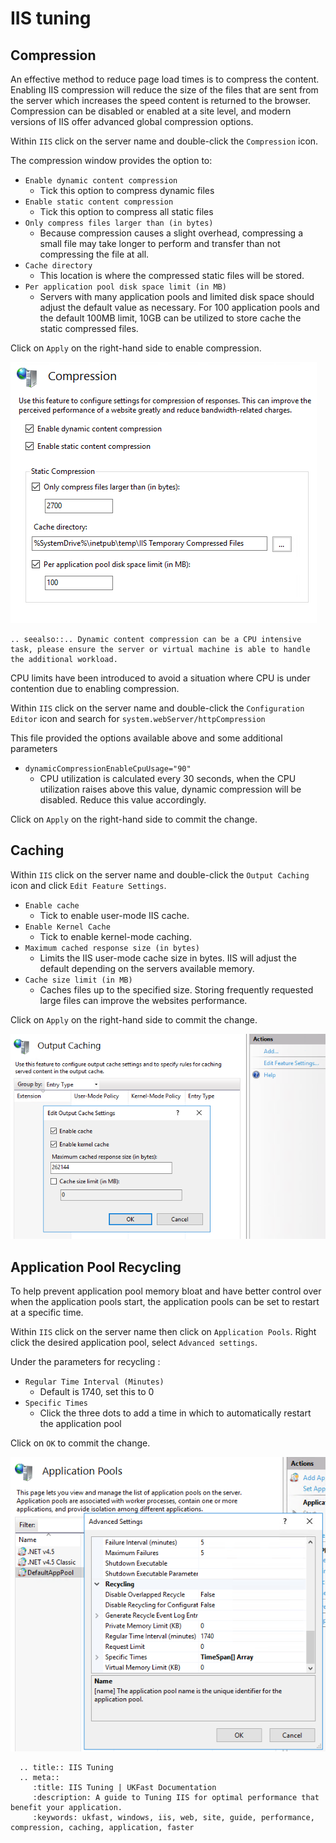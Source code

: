 # IIS tuning

## Compression

An effective method to reduce page load times is to compress the content. Enabling IIS compression will reduce the size of the files that are sent from the server which increases the speed content is returned to the browser. Compression can be disabled or enabled at a site level, and modern versions of IIS offer advanced global compression options.

Within `IIS` click on the server name and double-click the `Compression` icon.

The compression window provides the option to: 
* `Enable dynamic content compression`  
  * Tick this option to compress dynamic files
* `Enable static content compression` 
  * Tick this option to compress all static files
* `Only compress files larger than (in bytes)` 
  * Because compression causes a slight overhead, compressing a small file may take longer to perform and transfer than not compressing the file at all.
* `Cache directory` 
  * This location is where the compressed static files will be stored. 
* `Per application pool disk space limit (in MB)` 
  * Servers with many application pools and limited disk space should adjust the default value as necessary. For 100 application pools and the default 100MB limit, 10GB can be utilized to store cache the static compressed files.

Click on `Apply` on the right-hand side to enable compression.

![Compress](files/tuning/compress.PNG)

```eval_rst
.. seealso::.. Dynamic content compression can be a CPU intensive task, please ensure the server or virtual machine is able to handle the additional workload. 
```

CPU limits have been introduced to avoid a situation where CPU is under contention due to enabling compression. 

Within `IIS` click on the server name and double-click the `Configuration Editor` icon and search for `system.webServer/httpCompression`

This file provided the options available above and some additional parameters 
* `dynamicCompressionEnableCpuUsage="90"`
  *  CPU utilization is calculated every 30 seconds, when the CPU utilization raises above this value, dynamic compression will be disabled. Reduce this value accordingly.

Click on `Apply` on the right-hand side to commit the change.

## Caching

Within `IIS` click on the server name and double-click the `Output Caching` icon and click `Edit Feature Settings`.

* `Enable cache`	
  * Tick to enable user-mode IIS cache.
* `Enable Kernel Cache`
  *	Tick to enable kernel-mode caching.
* `Maximum cached response size (in bytes)`
  *	Limits the IIS user-mode cache size in bytes. IIS will adjust the default depending on the servers available memory. 
* `Cache size limit (in MB)`
  *	Caches files up to the specified size. Storing frequently requested large files can improve the websites performance.

Click on `Apply` on the right-hand side to commit the change.

![Caching](files/tuning/caching.PNG)

## Application Pool Recycling

To help prevent application pool memory bloat and have better control over when the application pools start, the application pools can be set to restart at a specific time.

Within `IIS` click on the server name then click on `Application Pools`. Right click the desired application pool, select `Advanced settings`.

Under the parameters for recycling :

* `Regular Time Interval (Minutes)`
  * Default is 1740, set this to 0
* `Specific Times`
  * Click the three dots to add a time in which to automatically restart the application pool

Click on `OK` to commit the change.

![Recycling](files/tuning/apppools.PNG)

```eval_rst
  .. title:: IIS Tuning
  .. meta::
     :title: IIS Tuning | UKFast Documentation
     :description: A guide to Tuning IIS for optimal performance that benefit your application.
     :keywords: ukfast, windows, iis, web, site, guide, performance, compression, caching, application, faster

